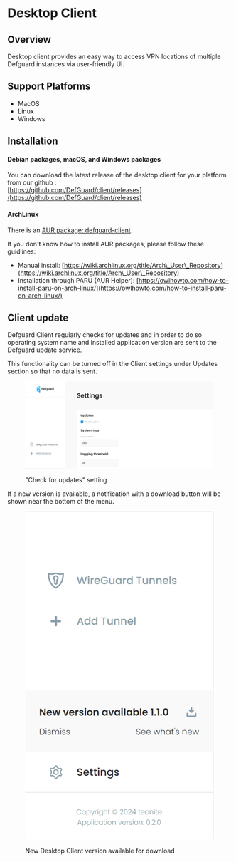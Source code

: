 # Desktop Client

## Overview

Desktop client provides an easy way to access VPN locations of multiple Defguard instances via user-friendly UI.

## Support Platforms

* MacOS
* Linux
* Windows

## Installation

#### Debian packages, macOS, and Windows packages

You can download the latest release of the desktop client for your platform from our github :\
&#x20;[https://github.com/DefGuard/client/releases](https://github.com/DefGuard/client/releases)

#### ArchLinux

There is an [AUR package](https://aur.archlinux.org/packages/defguard-client)[: defguard-client](https://aur.archlinux.org/packages/defguard-client).

If you don't know how to install AUR packages, please follow these guidlines:

* Manual install: [https://wiki.archlinux.org/title/Arch\_User\_Repository](https://wiki.archlinux.org/title/Arch\_User\_Repository)
* Installation through PARU (AUR Helper): [https://owlhowto.com/how-to-install-paru-on-arch-linux/](https://owlhowto.com/how-to-install-paru-on-arch-linux/)

## Client update

Defguard Client regularly checks for updates and in order to do so operating system name and installed application version are sent to the Defguard update service.

This functionality can be turned off in the Client settings under Updates section so that no data is sent.

<figure><img src="../.gitbook/assets/defguard-client-settings-updates.png" alt=""><figcaption><p>"Check for updates" setting</p></figcaption></figure>

If a new version is available, a notification with a download button will be shown near the bottom of the menu.

<figure><img src="../.gitbook/assets/defguard-client-new-release-available.png" alt=""><figcaption><p>New Desktop Client version available for download</p></figcaption></figure>
